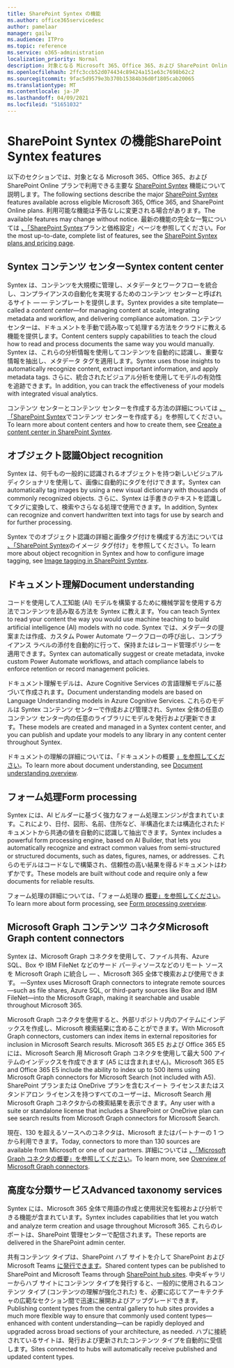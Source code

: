 ```yaml
---
title: SharePoint Syntex の機能
ms.author: office365servicedesc
author: pamelaar
manager: gailw
ms.audience: ITPro
ms.topic: reference
ms.service: o365-administration
localization_priority: Normal
description: 対象となる Microsoft 365、Office 365、および SharePoint Online プランで利用できる主要な SharePoint Syntex 機能について説明します。
ms.openlocfilehash: 2ffc3ccb52d074434c89424a151e63c7698b62c2
ms.sourcegitcommit: 9fac5d9579e3b370b15384b36d0f1805cab20065
ms.translationtype: MT
ms.contentlocale: ja-JP
ms.lasthandoff: 04/09/2021
ms.locfileid: "51651032"
---
```

# <a name="sharepoint-syntex-features"></a><span data-ttu-id="94c9d-103">SharePoint Syntex の機能</span><span class="sxs-lookup"><span data-stu-id="94c9d-103">SharePoint Syntex features</span></span> 

<span data-ttu-id="94c9d-104">以下のセクションでは、対象となる Microsoft 365、Office 365、および SharePoint Online プランで利用できる主要な [SharePoint Syntex](sharepoint-syntex-service-description.md) 機能について説明します。</span><span class="sxs-lookup"><span data-stu-id="94c9d-104">The following sections describe the major [SharePoint Syntex](sharepoint-syntex-service-description.md) features available across eligible Microsoft 365, Office 365, and SharePoint Online plans.</span></span> <span data-ttu-id="94c9d-105">利用可能な機能は予告なしに変更される場合があります。</span><span class="sxs-lookup"><span data-stu-id="94c9d-105">The available features may change without notice.</span></span> <span data-ttu-id="94c9d-106">最新の機能の完全な一覧については [、「SharePoint Syntex](https://www.microsoft.com/microsoft-365/enterprise/sharepoint-syntex)プランと価格設定」ページを参照してください。</span><span class="sxs-lookup"><span data-stu-id="94c9d-106">For the most up-to-date, complete list of features, see the [SharePoint Syntex plans and pricing page](https://www.microsoft.com/microsoft-365/enterprise/sharepoint-syntex).</span></span>

## <a name="syntex-content-center"></a><span data-ttu-id="94c9d-107">Syntex コンテンツ センター</span><span class="sxs-lookup"><span data-stu-id="94c9d-107">Syntex content center</span></span>

<span data-ttu-id="94c9d-108">Syntex は、コンテンツを大規模に管理し、メタデータとワークフローを統合し、コンプライアンスの自動化を実現するためのコンテンツ センターと呼ばれるサイト &mdash;  &mdash; テンプレートを提供します。</span><span class="sxs-lookup"><span data-stu-id="94c9d-108">Syntex provides a site template&mdash;called a *content center*&mdash;for managing content at scale, integrating metadata and workflow, and delivering compliance automation.</span></span> <span data-ttu-id="94c9d-109">コンテンツ センターは、ドキュメントを手動で読み取って処理する方法をクラウドに教える機能を提供します。</span><span class="sxs-lookup"><span data-stu-id="94c9d-109">Content centers supply capabilities to teach the cloud how to read and process documents the same way you would manually.</span></span> <span data-ttu-id="94c9d-110">Syntex は、これらの分析情報を使用してコンテンツを自動的に認識し、重要な情報を抽出し、メタデータ タグを適用します。</span><span class="sxs-lookup"><span data-stu-id="94c9d-110">Syntex uses those insights to automatically recognize content, extract important information, and apply metadata tags.</span></span> <span data-ttu-id="94c9d-111">さらに、統合されたビジュアル分析を使用してモデルの有効性を追跡できます。</span><span class="sxs-lookup"><span data-stu-id="94c9d-111">In addition, you can track the effectiveness of your models with integrated visual analytics.</span></span>

<span data-ttu-id="94c9d-112">コンテンツ センターとコンテンツ センターを作成する方法の詳細については [、「SharePoint Syntex](/microsoft-365/contentunderstanding/create-a-content-center)でコンテンツ センターを作成する」を参照してください。</span><span class="sxs-lookup"><span data-stu-id="94c9d-112">To learn more about content centers and how to create them, see [Create a content center in SharePoint Syntex](/microsoft-365/contentunderstanding/create-a-content-center).</span></span>

## <a name="object-recognition"></a><span data-ttu-id="94c9d-113">オブジェクト認識</span><span class="sxs-lookup"><span data-stu-id="94c9d-113">Object recognition</span></span>

<span data-ttu-id="94c9d-114">Syntex は、何千もの一般的に認識されるオブジェクトを持つ新しいビジュアル ディクショナリを使用して、画像に自動的にタグを付けできます。</span><span class="sxs-lookup"><span data-stu-id="94c9d-114">Syntex can automatically tag images by using a new visual dictionary with thousands of commonly recognized objects.</span></span> <span data-ttu-id="94c9d-115">さらに、Syntex は手書きのテキストを認識してタグに変換して、検索やさらなる処理で使用できます。</span><span class="sxs-lookup"><span data-stu-id="94c9d-115">In addition, Syntex can recognize and convert handwritten text into tags for use by search and for further processing.</span></span>

<span data-ttu-id="94c9d-116">Syntex でのオブジェクト認識の詳細と画像タグ付けを構成する方法については [、「SharePoint Syntex](/microsoft-365/contentunderstanding/image-tagging)のイメージ タグ付け」を参照してください。</span><span class="sxs-lookup"><span data-stu-id="94c9d-116">To learn more about object recognition in Syntex and how to configure image tagging, see [Image tagging in SharePoint Syntex](/microsoft-365/contentunderstanding/image-tagging).</span></span>

## <a name="document-understanding"></a><span data-ttu-id="94c9d-117">ドキュメント理解</span><span class="sxs-lookup"><span data-stu-id="94c9d-117">Document understanding</span></span>

<span data-ttu-id="94c9d-118">コードを使用して人工知能 (AI) モデルを構築するために機械学習を使用する方法でコンテンツを読み取る方法を Syntex に教えます。</span><span class="sxs-lookup"><span data-stu-id="94c9d-118">You can teach Syntex to read your content the way you would use machine teaching to build artificial intelligence (AI) models with no code.</span></span> <span data-ttu-id="94c9d-119">Syntex では、メタデータの提案または作成、カスタム Power Automate ワークフローの呼び出し、コンプライアンス ラベルの添付を自動的に行って、保持またはレコード管理ポリシーを適用できます。</span><span class="sxs-lookup"><span data-stu-id="94c9d-119">Syntex can automatically suggest or create metadata, invoke custom Power Automate workflows, and attach compliance labels to enforce retention or record management policies.</span></span>

<span data-ttu-id="94c9d-120">ドキュメント理解モデルは、Azure Cognitive Services の言語理解モデルに基づいて作成されます。</span><span class="sxs-lookup"><span data-stu-id="94c9d-120">Document understanding models are based on Language Understanding models in Azure Cognitive Services.</span></span> <span data-ttu-id="94c9d-121">これらのモデルは Syntex コンテンツ センターで作成および管理され、Syntex 全体の任意のコンテンツ センター内の任意のライブラリにモデルを発行および更新できます。</span><span class="sxs-lookup"><span data-stu-id="94c9d-121">These models are created and managed in a Syntex content center, and you can publish and update your models to any library in any content center throughout Syntex.</span></span>

<span data-ttu-id="94c9d-122">ドキュメントの理解の詳細については、「ドキュメントの概要 [」を参照してください](/microsoft-365/contentunderstanding/document-understanding-overview)。</span><span class="sxs-lookup"><span data-stu-id="94c9d-122">To learn more about document understanding, see [Document understanding overview](/microsoft-365/contentunderstanding/document-understanding-overview).</span></span>

## <a name="form-processing"></a><span data-ttu-id="94c9d-123">フォーム処理</span><span class="sxs-lookup"><span data-stu-id="94c9d-123">Form processing</span></span>

<span data-ttu-id="94c9d-124">Syntex には、AI ビルダーに基づく強力なフォーム処理エンジンが含まれています。これにより、日付、図形、名前、住所など、半構造化または構造化されたドキュメントから共通の値を自動的に認識して抽出できます。</span><span class="sxs-lookup"><span data-stu-id="94c9d-124">Syntex includes a powerful form processing engine, based on AI Builder, that lets you automatically recognize and extract common values from semi-structured or structured documents, such as dates, figures, names, or addresses.</span></span> <span data-ttu-id="94c9d-125">これらのモデルはコードなしで構築され、信頼性の高い結果を得るドキュメントはわずかです。</span><span class="sxs-lookup"><span data-stu-id="94c9d-125">These models are built without code and require only a few documents for reliable results.</span></span>

<span data-ttu-id="94c9d-126">フォーム処理の詳細については、「フォーム処理の [概要」を参照してください](/microsoft-365/contentunderstanding/form-processing-overview)。</span><span class="sxs-lookup"><span data-stu-id="94c9d-126">To learn more about form processing, see [Form processing overview](/microsoft-365/contentunderstanding/form-processing-overview).</span></span>

## <a name="microsoft-graph-content-connectors"></a><span data-ttu-id="94c9d-127">Microsoft Graph コンテンツ コネクタ</span><span class="sxs-lookup"><span data-stu-id="94c9d-127">Microsoft Graph content connectors</span></span>

<span data-ttu-id="94c9d-128">Syntex は、Microsoft Graph コネクタを使用して、ファイル共有、Azure SQL、Box や IBM FileNet などのサード パーティソースなどのリモート ソースを Microsoft Graph に統合し &mdash; 、Microsoft 365 全体で検索および使用できます。 &mdash;</span><span class="sxs-lookup"><span data-stu-id="94c9d-128">Syntex uses Microsoft Graph connectors to integrate remote sources&mdash;such as file shares, Azure SQL, or third-party sources like Box and IBM FileNet&mdash;into the Microsoft Graph, making it searchable and usable throughout Microsoft 365.</span></span>

<span data-ttu-id="94c9d-129">Microsoft Graph コネクタを使用すると、外部リポジトリ内のアイテムにインデックスを作成し、Microsoft 検索結果に含めることができます。</span><span class="sxs-lookup"><span data-stu-id="94c9d-129">With Microsoft Graph connectors, customers can index items in external repositories for inclusion in Microsoft Search results.</span></span> <span data-ttu-id="94c9d-130">Microsoft 365 E5 および Office 365 E5 には、Microsoft Search 用 Microsoft Graph コネクタを使用して最大 500 アイテムのインデックスを作成できます (A5 には含まれません)。</span><span class="sxs-lookup"><span data-stu-id="94c9d-130">Microsoft 365 E5 and Office 365 E5 include the ability to index up to 500 items using Microsoft Graph connectors for Microsoft Search (not included with A5).</span></span> <span data-ttu-id="94c9d-131">SharePoint プランまたは OneDrive プランを含むスイート ライセンスまたはスタンドアロン ライセンスを持つすべてのユーザーは、Microsoft Search 用 Microsoft Graph コネクタからの検索結果を表示できます。</span><span class="sxs-lookup"><span data-stu-id="94c9d-131">Any user with a suite or standalone license that includes a SharePoint or OneDrive plan can see search results from Microsoft Graph connectors for Microsoft Search.</span></span>

<span data-ttu-id="94c9d-132">現在、130 を超えるソースへのコネクタは、Microsoft またはパートナーの 1 つから利用できます。</span><span class="sxs-lookup"><span data-stu-id="94c9d-132">Today, connectors to more than 130 sources are available from Microsoft or one of our partners.</span></span> <span data-ttu-id="94c9d-133">詳細については [、「Microsoft Graph コネクタの概要」を参照してください](/MicrosoftSearch/connectors-overview)。</span><span class="sxs-lookup"><span data-stu-id="94c9d-133">To learn more, see [Overview of Microsoft Graph connectors](/MicrosoftSearch/connectors-overview).</span></span>

## <a name="advanced-taxonomy-services"></a><span data-ttu-id="94c9d-134">高度な分類サービス</span><span class="sxs-lookup"><span data-stu-id="94c9d-134">Advanced taxonomy services</span></span>

<span data-ttu-id="94c9d-135">Syntex には、Microsoft 365 全体で用語の作成と使用状況を監視および分析できる機能が含まれています。</span><span class="sxs-lookup"><span data-stu-id="94c9d-135">Syntex includes capabilities that let you watch and analyze term creation and usage throughout Microsoft 365.</span></span> <span data-ttu-id="94c9d-136">これらのレポートは、SharePoint 管理センターで配信されます。</span><span class="sxs-lookup"><span data-stu-id="94c9d-136">These reports are delivered in the SharePoint admin center.</span></span>

<span data-ttu-id="94c9d-137">共有コンテンツ タイプは、SharePoint ハブ サイトを介して SharePoint および Microsoft Teams [に発行できます](/sharepoint/dev/features/hub-site/hub-site-overview)。</span><span class="sxs-lookup"><span data-stu-id="94c9d-137">Shared content types can be published to SharePoint and Microsoft Teams through [SharePoint hub sites](/sharepoint/dev/features/hub-site/hub-site-overview).</span></span> <span data-ttu-id="94c9d-138">中央ギャラリーからハブ サイトにコンテンツ タイプを発行すると、一般的に使用されるコンテンツ タイプ (コンテンツの理解が強化された) を、必要に応じてアーキテクチャの広範なセクション間で迅速に展開およびアップグレードできます。</span><span class="sxs-lookup"><span data-stu-id="94c9d-138">Publishing content types from the central gallery to hub sites provides a much more flexible way to ensure that commonly used content types—enhanced with content understanding—can be rapidly deployed and upgraded across broad sections of your architecture, as needed.</span></span> <span data-ttu-id="94c9d-139">ハブに接続されているサイトは、発行および更新されたコンテンツ タイプを自動的に受信します。</span><span class="sxs-lookup"><span data-stu-id="94c9d-139">Sites connected to hubs will automatically receive published and updated content types.</span></span>